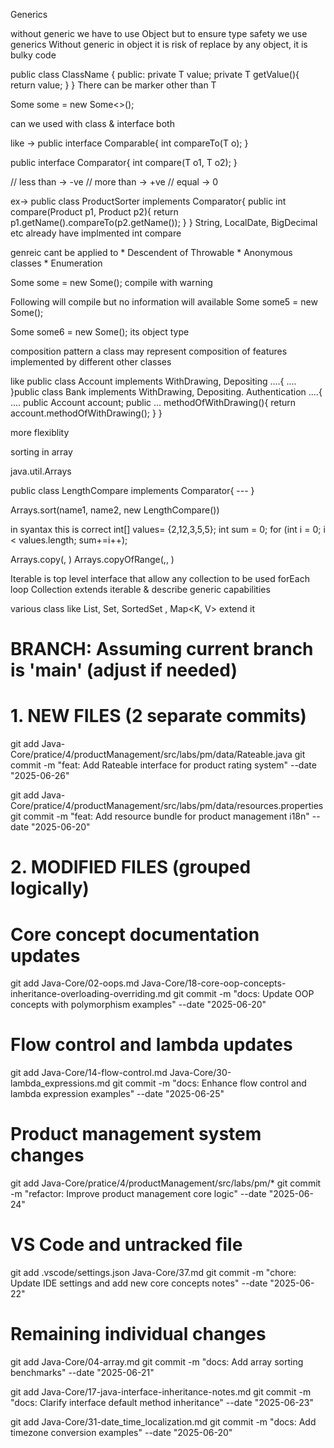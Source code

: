 
Generics

without generic we have to use Object but to ensure type safety we use generics
Without generic in object it is risk of replace by any object, it is bulky code

public class ClassName<T> {
    public:
    private T value;
    private T getValue(){
        return value;
    }
}
There can be marker other than T


Some<Product> some = new Some<>();

can we used with class & interface both


like -> public interface Comparable<T>{
    int compareTo(T o);
}

public interface Comparator<T>{
    int compare(T o1, T  o2);
}


// less than -> -ve
// more than -> +ve
// equal -> 0


ex->
public class ProductSorter implements Comparator<Product>{
    public int compare(Product p1, Product p2){
        return p1.getName().compareTo(p2.getName());
    }
}
String, LocalDate, BigDecimal etc already have implmented int compare

genreic cant be applied to 
    * Descendent of Throwable
    * Anonymous classes
    * Enumeration


Some<Product> some = new Some(); compile with warning


Following will compile but no information will available
Some some5 = new Some<Product>();

Some some6 = new Some(); its object type



composition pattern
a class may represent composition of features implemented by different other classes

like
public class Account implements WithDrawing, Depositing ....{
    ....
}public class Bank implements WithDrawing, Depositing. Authentication ....{
    ....
    public Account account;
    public ... methodOfWithDrawing(){
        return account.methodOfWithDrawing();
    }
}

more flexiblity 


sorting in array

java.util.Arrays


public class LengthCompare implements Comparator<String>{
    ---
}

Arrays.sort(name1, name2, new LengthCompare())


in syantax this is correct
int[] values= {2,12,3,5,5};
int sum = 0;
for (int i = 0; i < values.length; sum+=i++);



Arrays.copy(<array>,<new length> )
Arrays.copyOfRange(<array>,<start>, <end>)


Iterable<T> is top level interface that allow  any collection to be used forEach loop
Collection<E> extends iterable &  describe generic capabilities

various class like List<E>, Set<E>, SortedSet<E> , Map<K, V> extend it


# BRANCH: Assuming current branch is 'main' (adjust if needed)

# 1. NEW FILES (2 separate commits)
git add Java-Core/pratice/4/productManagement/src/labs/pm/data/Rateable.java
git commit -m "feat: Add Rateable interface for product rating system" --date "2025-06-26"

git add Java-Core/pratice/4/productManagement/src/labs/pm/data/resources.properties
git commit -m "feat: Add resource bundle for product management i18n" --date "2025-06-20"

# 2. MODIFIED FILES (grouped logically)
# Core concept documentation updates
git add Java-Core/02-oops.md Java-Core/18-core-oop-concepts-inheritance-overloading-overriding.md
git commit -m "docs: Update OOP concepts with polymorphism examples" --date "2025-06-20"

# Flow control and lambda updates
git add Java-Core/14-flow-control.md Java-Core/30-lambda_expressions.md
git commit -m "docs: Enhance flow control and lambda expression examples" --date "2025-06-25"

# Product management system changes
git add Java-Core/pratice/4/productManagement/src/labs/pm/*
git commit -m "refactor: Improve product management core logic" --date "2025-06-24"

# VS Code and untracked file
git add .vscode/settings.json Java-Core/37.md
git commit -m "chore: Update IDE settings and add new core concepts notes" --date "2025-06-22"

# Remaining individual changes
git add Java-Core/04-array.md
git commit -m "docs: Add array sorting benchmarks" --date "2025-06-21"

git add Java-Core/17-java-interface-inheritance-notes.md
git commit -m "docs: Clarify interface default method inheritance" --date "2025-06-23"

git add Java-Core/31-date_time_localization.md
git commit -m "docs: Add timezone conversion examples" --date "2025-06-20"